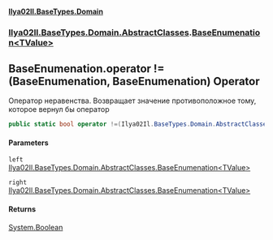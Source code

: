 #### [Ilya02Il.BaseTypes.Domain](index.md 'index')
### [Ilya02Il.BaseTypes.Domain.AbstractClasses](Ilya02Il.BaseTypes.Domain.AbstractClasses.md 'Ilya02Il.BaseTypes.Domain.AbstractClasses').[BaseEnumenation&lt;TValue&gt;](Ilya02Il.BaseTypes.Domain.AbstractClasses.BaseEnumenation_TValue_.md 'Ilya02Il.BaseTypes.Domain.AbstractClasses.BaseEnumenation<TValue>')

## BaseEnumenation<TValue>.operator !=(BaseEnumenation<TValue>, BaseEnumenation<TValue>) Operator

Оператор неравенства. Возвращает значение противоположное тому, которое вернул бы оператор <seealso cref="M:Ilya02Il.BaseTypes.Domain.AbstractClasses.BaseEnumenation`1.op_Equality(Ilya02Il.BaseTypes.Domain.AbstractClasses.BaseEnumenation{`0},Ilya02Il.BaseTypes.Domain.AbstractClasses.BaseEnumenation{`0})"/>

```csharp
public static bool operator !=(Ilya02Il.BaseTypes.Domain.AbstractClasses.BaseEnumenation<TValue> left, Ilya02Il.BaseTypes.Domain.AbstractClasses.BaseEnumenation<TValue> right);
```
#### Parameters

<a name='Ilya02Il.BaseTypes.Domain.AbstractClasses.BaseEnumenation_TValue_.op_Inequality(Ilya02Il.BaseTypes.Domain.AbstractClasses.BaseEnumenation_TValue_,Ilya02Il.BaseTypes.Domain.AbstractClasses.BaseEnumenation_TValue_).left'></a>

`left` [Ilya02Il.BaseTypes.Domain.AbstractClasses.BaseEnumenation&lt;](Ilya02Il.BaseTypes.Domain.AbstractClasses.BaseEnumenation_TValue_.md 'Ilya02Il.BaseTypes.Domain.AbstractClasses.BaseEnumenation<TValue>')[TValue](Ilya02Il.BaseTypes.Domain.AbstractClasses.BaseEnumenation_TValue_.md#Ilya02Il.BaseTypes.Domain.AbstractClasses.BaseEnumenation_TValue_.TValue 'Ilya02Il.BaseTypes.Domain.AbstractClasses.BaseEnumenation<TValue>.TValue')[&gt;](Ilya02Il.BaseTypes.Domain.AbstractClasses.BaseEnumenation_TValue_.md 'Ilya02Il.BaseTypes.Domain.AbstractClasses.BaseEnumenation<TValue>')

<a name='Ilya02Il.BaseTypes.Domain.AbstractClasses.BaseEnumenation_TValue_.op_Inequality(Ilya02Il.BaseTypes.Domain.AbstractClasses.BaseEnumenation_TValue_,Ilya02Il.BaseTypes.Domain.AbstractClasses.BaseEnumenation_TValue_).right'></a>

`right` [Ilya02Il.BaseTypes.Domain.AbstractClasses.BaseEnumenation&lt;](Ilya02Il.BaseTypes.Domain.AbstractClasses.BaseEnumenation_TValue_.md 'Ilya02Il.BaseTypes.Domain.AbstractClasses.BaseEnumenation<TValue>')[TValue](Ilya02Il.BaseTypes.Domain.AbstractClasses.BaseEnumenation_TValue_.md#Ilya02Il.BaseTypes.Domain.AbstractClasses.BaseEnumenation_TValue_.TValue 'Ilya02Il.BaseTypes.Domain.AbstractClasses.BaseEnumenation<TValue>.TValue')[&gt;](Ilya02Il.BaseTypes.Domain.AbstractClasses.BaseEnumenation_TValue_.md 'Ilya02Il.BaseTypes.Domain.AbstractClasses.BaseEnumenation<TValue>')

#### Returns
[System.Boolean](https://docs.microsoft.com/en-us/dotnet/api/System.Boolean 'System.Boolean')